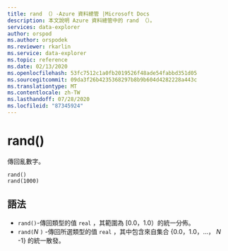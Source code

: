 ```yaml
---
title: rand （）-Azure 資料總管 |Microsoft Docs
description: 本文說明 Azure 資料總管中的 rand （）。
services: data-explorer
author: orspod
ms.author: orspodek
ms.reviewer: rkarlin
ms.service: data-explorer
ms.topic: reference
ms.date: 02/13/2020
ms.openlocfilehash: 53fc7512c1a0fb2019526f48ade54fabbd351d05
ms.sourcegitcommit: 09da3f26b4235368297b8b9b604d4282228a443c
ms.translationtype: MT
ms.contentlocale: zh-TW
ms.lasthandoff: 07/28/2020
ms.locfileid: "87345924"
---
```

# <a name="rand"></a>rand()

傳回亂數字。

```kusto
rand()
rand(1000)
```

## <a name="syntax"></a>語法

* `rand()`-傳回類型的值 `real` ，其範圍為 [0.0，1.0）的統一分佈。
* `rand(`*N* `)` -傳回所選類型的值 `real` ，其中包含來自集合 {0.0，1.0，...， *N* -1} 的統一散發。